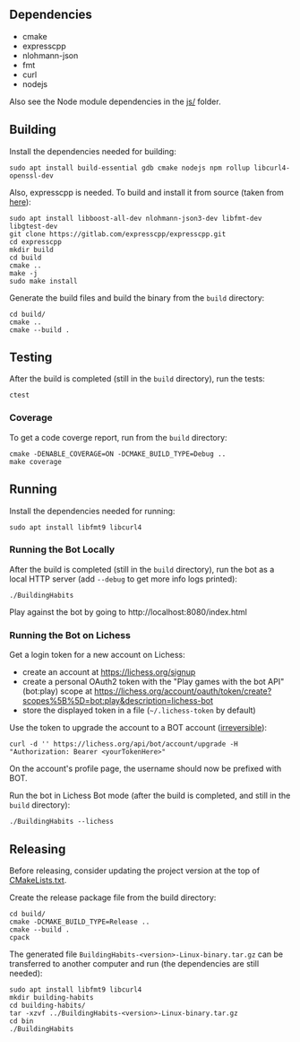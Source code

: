 

## Dependencies

- cmake
- expresscpp
- nlohmann-json
- fmt
- curl
- nodejs

Also see the Node module dependencies in the [js/](js/) folder.


## Building

Install the dependencies needed for building:

```
sudo apt install build-essential gdb cmake nodejs npm rollup libcurl4-openssl-dev
```

Also, expresscpp is needed. To build and install it from source (taken from
[here](https://github.com/expresscpp/expresscpp#installing-and-using-find_package)):

```
sudo apt install libboost-all-dev nlohmann-json3-dev libfmt-dev libgtest-dev
git clone https://gitlab.com/expresscpp/expresscpp.git
cd expresscpp
mkdir build
cd build
cmake ..
make -j
sudo make install
```

Generate the build files and build the binary from the `build` directory:

```
cd build/
cmake ..
cmake --build .
```

## Testing

After the build is completed (still in the `build` directory), run the tests:

```
ctest
```

### Coverage

To get a code coverge report, run from the `build` directory:

```
cmake -DENABLE_COVERAGE=ON -DCMAKE_BUILD_TYPE=Debug ..
make coverage
```

## Running

Install the dependencies needed for running:

```
sudo apt install libfmt9 libcurl4
```

### Running the Bot Locally

After the build is completed (still in the `build` directory), run the bot
as a local HTTP server (add `--debug` to get more info logs printed):

```
./BuildingHabits
```

Play against the bot by going to http://localhost:8080/index.html

### Running the Bot on Lichess

Get a login token for a new account on Lichess:

* create an account at https://lichess.org/signup
* create a personal OAuth2 token with the "Play games with the bot API"
  (bot:play) scope at
  https://lichess.org/account/oauth/token/create?scopes%5B%5D=bot:play&description=lichess-bot
* store the displayed token in a file (`~/.lichess-token` by default)

Use the token to upgrade the account to a BOT account
([irreversible](https://lichess.org/api#operation/botAccountUpgrade)):

```
curl -d '' https://lichess.org/api/bot/account/upgrade -H "Authorization: Bearer <yourTokenHere>"
```

On the account's profile page, the username should now be prefixed with BOT.

Run the bot in Lichess Bot mode (after the build is completed, and still in
the `build` directory):

```
./BuildingHabits --lichess
```

## Releasing

Before releasing, consider updating the project version at the top of
[CMakeLists.txt](CMakeLists.txt).

Create the release package file from the build directory:

```
cd build/
cmake -DCMAKE_BUILD_TYPE=Release ..
cmake --build .
cpack
```

The generated file `BuildingHabits-<version>-Linux-binary.tar.gz` can be
transferred to another computer and run (the dependencies are still needed):

```
sudo apt install libfmt9 libcurl4
mkdir building-habits
cd building-habits/
tar -xzvf ../BuildingHabits-<version>-Linux-binary.tar.gz
cd bin
./BuildingHabits
```
